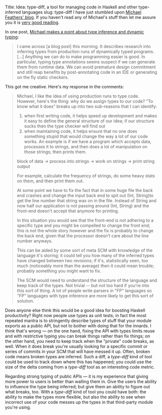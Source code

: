 Title: Idea: type-diff, a tool for managing code in Haskell and other type-inferred languages
slug: type-diff
<markdown>
I have just stumbled upon [Michael Feathers' blog](http://michaelfeathers.typepad.com). If you haven't read any of Michael's stuff then let me assure you it is [very good reading](http://www.amazon.com/Working-Effectively-Legacy-Michael-Feathers/dp/0131177052).

In one post, [Michael makes a point about type inference and dynamic typing](http://michaelfeathers.typepad.com/michael_feathers_blog/2010/12/the-fertile-middle-ground-between-static-and-dynamic-typing.html):

> I came across [a blog post] this morning.  It describes research into inferring types from production runs of dynamically typed programs. [...]
> Anything we can do to make programming easier is good.  In particular, typing type annotations seems suspect if we can generate them from runtime data.  We can avoid premature design commitment and still reap benefits by post-annotating code in an IDE or generating on the fly static checkers.

This got me creative. Here's my response in the comments:

> Michael, I like the idea of using production runs to type code. However, here's the thing: why do we assign types to our code? "To know what it does" breaks up into two sub-reasons that I can identify:
>
> 1. when first writing code, it helps speed up development and makes it easy to define the general structure of our idea; if our structure sucks then the type checker will find out
> 2. when maintaining code, it helps ensure that no one does something stupid that would change the way a lot of our code works. An example is if we have a program which accepts data, processes it to strings, and then does a lot of manipulation on those strings; then prints them.
>
> block of data -> process into strings -> work on strings -> print string output
>
> For example, calculate the frequency of strings, do some heavy stats on them, and then print them out.
>
> At some point we have to fix the fact that in some huge file the back end crashes and change the input back end to spit out (Int, String)to get the line number that string was on in the file. Instead of String and now half our application is not passing around (Int, String) and the front-end doesn't accept that anymore for printing.
>
> In this situation you would see that the front-end is not adhering to a specific type and you might be compelled to change the front end; this is not the whole story however and the fix is probably to change the back end, given that the processor doesn't care about the line number anyways.
>
> This can be aided by some sort of meta SCM with knowledge of the language it's storing; it could tell you how many of the inferred types have changed between two revisions; if it's, statistically seen, too much (noticeably more than the average) then it could mean trouble; probably something you might want to fix.
>
> The SCM would need to understand the structure of the language and keep track of the types. Not trivial -- but not too hard if you're into this sort of thing. A lot of people write parsers in "FP" languages so "FP" languages with type inference are more likely to get this sort of solution.

Does anyone else think this would be a good idea for boosting Haskell productivity? Right now people use types as unit tests; in fact the most repeated mantra is to stringently describe types of stuff that your module exports as a public API, but not to bother with doing that for the innards. I think that's wrong — on the one hand, fixing the API with types limits reuse and with restrictive typing you can break things rather than fix things; on the other hand, you need to keep track when the "private" code breaks, as well. When it does break you're usually looking for a specific commit or series of commits in your SCM that will have messed it up. Often, broken code means broken types are inferred. Such a diff, a *type-diff* kind of tool could be used to track down where this has happened; you could use the size of the delta coming from a *type-diff* tool as an interesting code metric.

Regarding strong typing of public APIs — it is my experience that giving more power to users is better than walling them in. Give the users the ability to influence the type being inferred; but give them an ability to figure out what breaks, too. With a *type-diff* kind of tool you could have both: the ability to make the types more flexible, but also the ability to see when incorrect use of your code messes up the types in that third-party module you're using.
</markdown>
